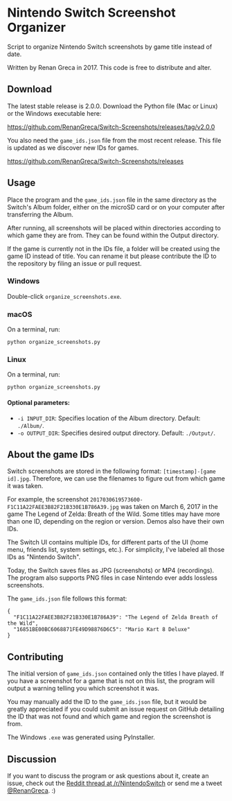 # Nintendo Switch Screenshot Organizer
Script to organize Nintendo Switch screenshots by game title instead of date.

Written by Renan Greca in 2017.
This code is free to distribute and alter.

## Download
The latest stable release is 2.0.0. Download the Python file (Mac or Linux) or the Windows executable here:

https://github.com/RenanGreca/Switch-Screenshots/releases/tag/v2.0.0

You also need the `game_ids.json` file from the most recent release.
This file is updated as we discover new IDs for games.

https://github.com/RenanGreca/Switch-Screenshots/releases

## Usage
Place the program and the `game_ids.json` file in the same directory as the
Switch's Album folder, either on the microSD card or on your computer after
transferring the Album.

After running, all screenshots will be placed within directories according to
which game they are from. They can be found within the Output directory.

If the game is currently not in the IDs file, a folder will be created using 
the game ID instead of title. You can rename it but please contribute the ID
to the repository by filing an issue or pull request.

### Windows
Double-click `organize_screenshots.exe`.

### macOS
On a terminal, run:
```
python organize_screenshots.py
```

### Linux
On a terminal, run:
```
python organize_screenshots.py
```

#### Optional parameters:

* `-i INPUT_DIR`: Specifies location of the Album directory. Default: `./Album/`.
* `-o OUTPUT_DIR`: Specifies desired output directory. Default: `./Output/`.

## About the game IDs

Switch screenshots are stored in the following format: `[timestamp]-[game id].jpg`.
Therefore, we can use the filenames to figure out from which game it was taken.

For example, the screenshot `2017030619573600-F1C11A22FAEE3B82F21B330E1B786A39.jpg`
was taken on March 6, 2017 in the game The Legend of Zelda: Breath of the Wild.
Some titles may have more than one ID, depending on the region or version. Demos
also have their own IDs.

The Switch UI contains multiple IDs, for different parts of the UI (home menu,
friends list, system settings, etc.). For simplicity, I've labeled all those
IDs as "Nintendo Switch".

Today, the Switch saves files as JPG (screenshots) or MP4 (recordings). The program
also supports PNG files in case Nintendo ever adds lossless screenshots.

The `game_ids.json` file follows this format:
```
{
  "F1C11A22FAEE3B82F21B330E1B786A39": "The Legend of Zelda Breath of the Wild",
  "16851BE00BC6068871FE49D98876D6C5": "Mario Kart 8 Deluxe"
}
```

## Contributing

The initial version of `game_ids.json` contained only the titles I have played.
If you have a screenshot for a game that is not on this list, the program will
output a warning telling you which screenshot it was.

You may manually add the ID to the `game_ids.json` file, but it would be greatly
appreciated if you could submit an issue request on GitHub detailing the ID
that was not found and which game and region the screenshot is from.

The Windows `.exe` was generated using PyInstaller.

## Discussion

If you want to discuss the program or ask questions about it, create an issue, check out the 
[Reddit thread at /r/NintendoSwitch](https://www.reddit.com/r/NintendoSwitch/comments/6rcttl/i_made_a_program_to_organize_switch_screenshots/) 
or send me a tweet [@RenanGreca](https://twitter.com/RenanGreca). :)
